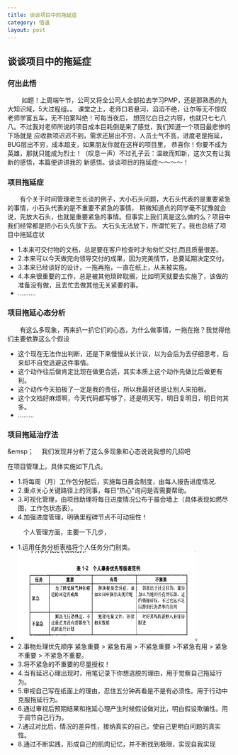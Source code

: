 ```yaml
---
title: 谈谈项目中的拖延症
category: 悟道
layout: post
---
```


## 谈谈项目中的拖延症

### 何出此悟

&emsp;&emsp; 如题！上周端午节，公司又将全公司人全部拉去学习PMP，还是那熟悉的九大知识域，5大过程组。。
课堂之上，老师口若悬河，滔滔不绝，让尔等无不惊叹老师学富五车，无不拍案叫绝！可每当夜后，
想回忆白日之内容，也就只七七八八。不过我对老师所说的项目成本巨耗倒是来了感觉，我们知道一个项目最悲惨的下场就是
应收款项迟迟不到，需求还层出不穷，人员士气不高，进度老是拖延，BUG层出不穷，成本超支，如果朋友你就在这样的项目里，
恭喜你！你要不成为英雄，那就只能成为烈士！（叹息一声）不过孔子云：温故而知新，这次又有让我新的感悟，本篇便讲讲我的
新感悟。谈谈项目的拖延症～～～～！<br/>


### 项目拖延症

&emsp;&emsp;有个关于时间管理老生长谈的例子，大小石头问题，大石头代表的是重要紧急的事情，小石头代表的是不重要不紧急的事情，
稍微知道点的同学毫不犹豫就会说，先放大石头，也就是重要紧急的事情。但事实上我们真是这么做的么？项目中我们经常都是把小石头先放下去。
大石头无法放下，所谓忙死了。我也总结了项目中拖延症状

*  1.本来可交付物的文档，总是要在客户检查时才匆匆忙交付,而且质量很差。<br/>
*  2.本来可以今天做完向领导交付的成果，因为完美情节，总要延期决定交付。<br/>
*  3.本来已经谈好的设计，一拖再拖，一直在纸上，从未被实施。<br/>
*  4.本来很重要的工作，总是被其他琐碎耽搁，比如明天就要去实施了，该做的准备没有做，且去忙去做其他无关紧要的事。<br/>
*  ..........

### 项目拖延心态分析

&emsp;&emsp;有这么多现象，再来扒一扒它们的心态，为什么做事情，一拖在拖？我觉得他们主要依靠这么个假设

*  这个现在无法作出判断，还是下来慢慢从长计议，以为会后为去仔细思考，后来却不自觉逃避这件事情。<br/>
*  这个动作往后做肯定比现在做更合适，其实本质上这个动作先做比后做更有利。<br/>
*  这个动作今天拍板了一定是我的责任，所以我最好还是让别人来拍板。<br/>
*  这个文档好麻烦啊，今天代码都写够了，还是明天写，明日复明日，明日何其多。<br/>
*  .........

### 项目拖延治疗法

&emsp；&emsp; 我们发现并分析了这么多现象和心态说说我想的几招吧

在项目管理上。具体实施如下几点。

*  1.将每周（月）工作包分配后，实施每日晨会制度，由每人报告进度情况.
*  2.重点关心关键路径上的同事，每日“热心”询问是否需要帮助。
*  3.可视化管理，由项目助理将每日进度情况公布于晨会墙上（具体表现如燃尽图，工作包状态表）。
*  4.加强进度管理，明确里程碑节点不可动摇性！

&emsp; &emsp; 个人管理方面，主要一下几步，

*  1.运用任务分析表格将个人任务分门别类。
*  <img src="/publics/images/blog_images/feixi.jpg" style= "width:400px;height:200px">。
*  2.事物处理优先顺序 紧急重要 > 紧急有用 > 不紧急重要 >不紧急有用 > 紧急不重要 > 不紧急不重要。
*  3.将不紧急的不重要的尽量授权！
*  4.当有延迟心理出现时，用笔记录下你想逃脱的理由，用于觉察自己拖延行为。
*  5.审视自己写在纸面上的理由，忍住五分钟再看是不是有必须性。用于行动中克服拖延行为。
*  6.通过审视后预期结果和拖延心理产生时候假设做对比，明白假设欺骗性。用于调节自己行为。
*  7.通过对比后，情况的差异性，接纳真实的自己，使自己更明白问题的真实性。
*  8.通过不断实践，形成自己的肌肉记忆，并不断找到极限，实现自我实现

